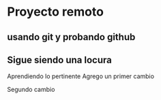 # Proyecto remoto

## usando git y probando github

## Sigue siendo una locura

Aprendiendo lo pertinente
Agrego un primer cambio

Segundo cambio
